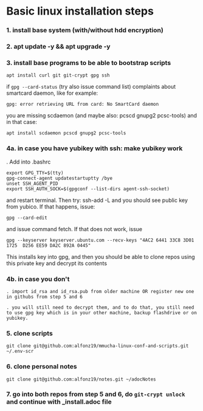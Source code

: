 # Basic linux installation steps


### 1. install base system (with/without hdd encryption)
### 2. apt update -y && apt upgrade -y
### 3. install base programs to be able to bootstrap scripts

    apt install curl git git-crypt gpg ssh

if `gpg --card-status` (try also issue command list) complaints about smartcard daemon, like for example:

    gpg: error retrieving URL from card: No SmartCard daemon

you are missing scdaemon (and maybe also: pcscd gnupg2 pcsc-tools) and in that case:

    apt install scdaemon pcscd gnupg2 pcsc-tools

### 4a. in case you have yubikey with ssh: make yubikey work 
   . Add into .bashrc

    export GPG_TTY=$(tty)
    gpg-connect-agent updatestartuptty /bye
    unset SSH_AGENT_PID
    export SSH_AUTH_SOCK=$(gpgconf --list-dirs agent-ssh-socket)

and restart terminal. Then try: ssh-add -L and you should see public key from yubico. 
If that happens, issue:

    gpg --card-edit 

and issue command fetch. If that does not work, issue

    gpg --keyserver keyserver.ubuntu.com --recv-keys "4AC2 6441 33C8 3D01 1725  D256 EE59 DA2C 892A 0445"

This installs key into gpg, and then you should be able to clone repos using this private key and decrypt its contents

### 4b. in case you don't

    . import id_rsa and id_rsa.pub from older machine OR register new one in githubs from step 5 and 6

    . you will still need to decrypt them, and to do that, you still need to use gpg key which is in your other machine, backup flashdrive or on yubikey.


### 5. clone scripts

    git clone git@github.com:alfonz19/mmucha-linux-conf-and-scripts.git ~/.env-scr

### 6. clone personal notes

    git clone git@github.com:alfonz19/notes.git ~/adocNotes

### 7. go into both repos from step 5 and 6, do `git-crypt unlock` and continue with _install.adoc file 
